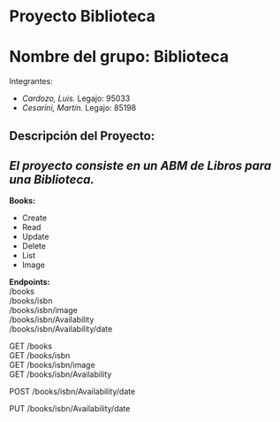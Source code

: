 # Proyecto Biblioteca


Nombre del grupo: **Biblioteca**
================================

Integrantes:  

* *Cardozo, Luis.* Legajo: 95033
* *Cesarini, Martín.* Legajo: 85198  

Descripción del Proyecto:
-------------------------
*El proyecto consiste en un ABM de Libros para una Biblioteca.*
---------------------------------------------------------------
**Books:**  
* Create  
* Read  
* Update  
* Delete  
* List  
* Image  

**Endpoints:**  
/books  
/books/isbn  
/books/isbn/image  
/books/isbn/Availability  
/books/isbn/Availability/date  

GET /books  
GET /books/isbn  
GET /books/isbn/image  
GET /books/isbn/Availability  

POST /books/isbn/Availability/date

PUT /books/isbn/Availability/date

